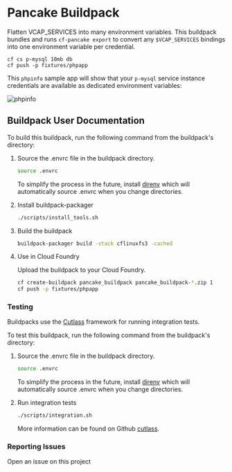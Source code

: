 # Pancake Buildpack

Flatten VCAP_SERVICES into many environment variables. This buildpack bundles and runs `cf-pancake export` to convert any `$VCAP_SERVICES` bindings into one environment variable per credential.

```plain
cf cs p-mysql 10mb db
cf push -p fixtures/phpapp
```

This `phpinfo` sample app will show that your `p-mysql` service instance credentials are available as dedicated environment variables:

![phpinfo](https://cl.ly/46be09e5d940/phpinfo-cf-pancake.png)

## Buildpack User Documentation

To build this buildpack, run the following command from the buildpack's directory:

1. Source the .envrc file in the buildpack directory.

    ```bash
    source .envrc
    ```

    To simplify the process in the future, install [direnv](https://direnv.net/) which will automatically source .envrc when you change directories.

1. Install buildpack-packager

    ```bash
    ./scripts/install_tools.sh
    ```

1. Build the buildpack

    ```bash
    buildpack-packager build -stack cflinuxfs3 -cached
    ```

1. Use in Cloud Foundry

    Upload the buildpack to your Cloud Foundry.

    ```bash
    cf create-buildpack pancake_buildpack pancake_buildpack-*.zip 1
    cf push -p fixtures/phpapp
    ```


### Testing

Buildpacks use the [Cutlass](https://github.com/cloudfoundry/libbuildpack/cutlass) framework for running integration tests.

To test this buildpack, run the following command from the buildpack's directory:

1. Source the .envrc file in the buildpack directory.

    ```bash
    source .envrc
    ```

    To simplify the process in the future, install [direnv](https://direnv.net/) which will automatically source .envrc when you change directories.

1. Run integration tests

    ```bash
    ./scripts/integration.sh
    ```

    More information can be found on Github [cutlass](https://github.com/cloudfoundry/libbuildpack/cutlass).

### Reporting Issues

Open an issue on this project